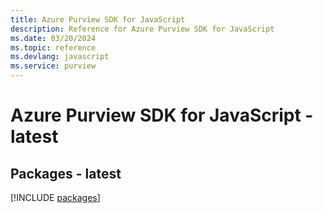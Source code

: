 ```yaml
---
title: Azure Purview SDK for JavaScript
description: Reference for Azure Purview SDK for JavaScript
ms.date: 03/20/2024
ms.topic: reference
ms.devlang: javascript
ms.service: purview
---
```

# Azure Purview SDK for JavaScript - latest
## Packages - latest
[!INCLUDE [packages](purview-index.md)]